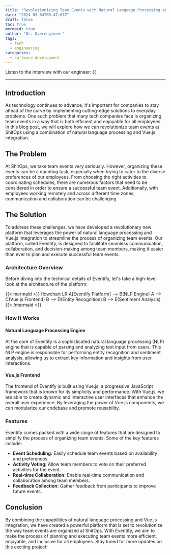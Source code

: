```yaml
---
title: "Revolutionizing Team Events with Natural Language Processing and Vue.js Integration"
date: "2024-03-04T08:47:01Z"
draft: false
toc: true
mermaid: true
author: "Dr. Overengineer"
tags:
  - tech
  - engineering
categories:
  - software development
---
```


Listen to the interview with our engineer: {{<audio src="https://s3.chaops.de/shitops/podcasts/revolutionizing-team-events-with-natural-language-processing-and-vuejs-integration.mp3" class="audio">}}

---

## Introduction

As technology continues to advance, it's important for companies to stay ahead of the curve by implementing cutting-edge solutions to everyday problems. One such problem that many tech companies face is organizing team events in a way that is both efficient and enjoyable for all employees. In this blog post, we will explore how we can revolutionize team events at ShitOps using a combination of natural language processing and Vue.js integration.

## The Problem

At ShitOps, we take team events very seriously. However, organizing these events can be a daunting task, especially when trying to cater to the diverse preferences of our employees. From choosing the right activities to coordinating schedules, there are numerous factors that need to be considered in order to ensure a successful team event. Additionally, with employees working remotely and across different time zones, communication and collaboration can be challenging.

## The Solution

To address these challenges, we have developed a revolutionary new platform that leverages the power of natural language processing and Vue.js integration to streamline the process of organizing team events. Our platform, called Eventify, is designed to facilitate seamless communication, collaboration, and decision-making among team members, making it easier than ever to plan and execute successful team events.

### Architecture Overview

Before diving into the technical details of Eventify, let's take a high-level look at the architecture of the platform:

{{< mermaid >}}
flowchart LR
    A[Eventify Platform] --> B(NLP Engine)
    A --> C(Vue.js Frontend)
    B --> D(Entity Recognition)
    B --> E(Sentiment Analysis)
{{< /mermaid >}}

### How It Works

#### Natural Language Processing Engine

At the core of Eventify is a sophisticated natural language processing (NLP) engine that is capable of parsing and analyzing text input from users. This NLP engine is responsible for performing entity recognition and sentiment analysis, allowing us to extract key information and insights from user interactions.

#### Vue.js Frontend

The frontend of Eventify is built using Vue.js, a progressive JavaScript framework that is known for its simplicity and performance. With Vue.js, we are able to create dynamic and interactive user interfaces that enhance the overall user experience. By leveraging the power of Vue.js components, we can modularize our codebase and promote reusability.

### Features

Eventify comes packed with a wide range of features that are designed to simplify the process of organizing team events. Some of the key features include:

- **Event Scheduling:** Easily schedule team events based on availability and preferences.
- **Activity Voting:** Allow team members to vote on their preferred activities for the event.
- **Real-time Collaboration:** Enable real-time communication and collaboration among team members.
- **Feedback Collection:** Gather feedback from participants to improve future events.

## Conclusion

By combining the capabilities of natural language processing and Vue.js integration, we have created a powerful platform that is set to revolutionize the way team events are organized at ShitOps. With Eventify, we aim to make the process of planning and executing team events more efficient, enjoyable, and inclusive for all employees. Stay tuned for more updates on this exciting project!